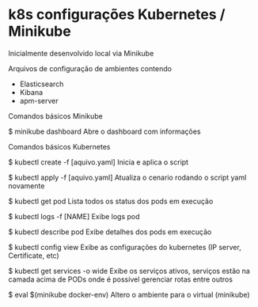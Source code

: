 # k8s configurações Kubernetes / Minikube

Inicialmente desenvolvido local via Minikube

Arquivos de configuração de ambientes contendo

- Elasticsearch
- Kibana
- apm-server


Comandos básicos Minikube

$ minikube dashboard
Abre o dashboard com informações


Comandos básicos Kubernetes

$ kubectl create -f [aquivo.yaml]
Inicia e aplica o script 

$ kubectl apply -f [aquivo.yaml]
Atualiza o cenario rodando o script yaml novamente

$ kubectl get pod
Lista todos os status dos pods em execução

$ kubectl logs -f [NAME]
Exibe logs pod

$  kubectl describe pod
Exibe detalhes dos pods em execução

$ kubectl config view
Exibe as configurações do kubernetes (IP server, Certificate,  etc)

$ kubectl get services -o wide
Exibe os serviços ativos, serviços estão na camada acima de PODs onde é possivel gerenciar rotas entre outros



$ eval $(minikube docker-env)
Altero o ambiente para o virtual (minikube)